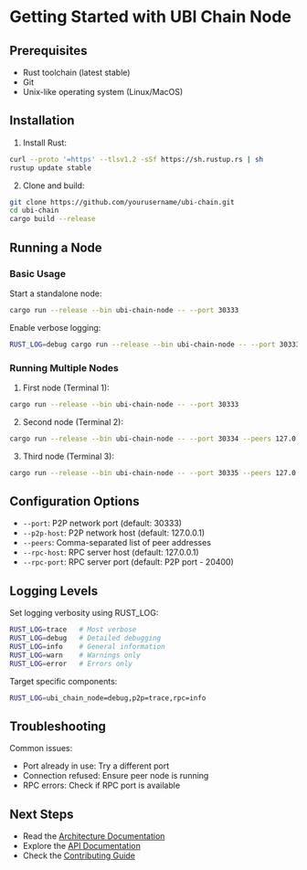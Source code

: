 # Getting Started with UBI Chain Node

## Prerequisites

- Rust toolchain (latest stable)
- Git
- Unix-like operating system (Linux/MacOS)

## Installation

1. Install Rust:
```bash
curl --proto '=https' --tlsv1.2 -sSf https://sh.rustup.rs | sh
rustup update stable
```

2. Clone and build:
```bash
git clone https://github.com/yourusername/ubi-chain.git
cd ubi-chain
cargo build --release
```

## Running a Node

### Basic Usage

Start a standalone node:
```bash
cargo run --release --bin ubi-chain-node -- --port 30333
```

Enable verbose logging:
```bash
RUST_LOG=debug cargo run --release --bin ubi-chain-node -- --port 30333
```

### Running Multiple Nodes

1. First node (Terminal 1):
```bash
cargo run --release --bin ubi-chain-node -- --port 30333
```

2. Second node (Terminal 2):
```bash
cargo run --release --bin ubi-chain-node -- --port 30334 --peers 127.0.0.1:30333
```

3. Third node (Terminal 3):
```bash
cargo run --release --bin ubi-chain-node -- --port 30335 --peers 127.0.0.1:30333,127.0.0.1:30334
```

## Configuration Options

- `--port`: P2P network port (default: 30333)
- `--p2p-host`: P2P network host (default: 127.0.0.1)
- `--peers`: Comma-separated list of peer addresses
- `--rpc-host`: RPC server host (default: 127.0.0.1)
- `--rpc-port`: RPC server port (default: P2P port - 20400)

## Logging Levels

Set logging verbosity using RUST_LOG:
```bash
RUST_LOG=trace   # Most verbose
RUST_LOG=debug   # Detailed debugging
RUST_LOG=info    # General information
RUST_LOG=warn    # Warnings only
RUST_LOG=error   # Errors only
```

Target specific components:
```bash
RUST_LOG=ubi_chain_node=debug,p2p=trace,rpc=info
```

## Troubleshooting

Common issues:
- Port already in use: Try a different port
- Connection refused: Ensure peer node is running
- RPC errors: Check if RPC port is available

## Next Steps

- Read the [Architecture Documentation](../architecture/ARCHITECTURE.md)
- Explore the [API Documentation](../api/API.md)
- Check the [Contributing Guide](../contributing/CONTRIBUTING.md) 
